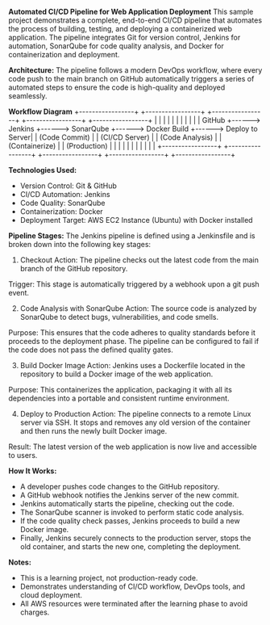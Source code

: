 **Automated CI/CD Pipeline for Web Application Deployment**
This sample project demonstrates a complete, end-to-end CI/CD pipeline that automates the process of building, testing, and deploying a containerized web application. The pipeline integrates Git for version control, Jenkins for automation, SonarQube for code quality analysis, and Docker for containerization and deployment.

**Architecture:**
The pipeline follows a modern DevOps workflow, where every code push to the main branch on GitHub automatically triggers a series of automated steps to ensure the code is high-quality and deployed seamlessly.

**Workflow Diagram**
+-----------------+      +-----------------+      +-----------------+      +-----------------+      +-----------------+
|                 |      |                 |      |                 |      |                 |      |                 |
|   GitHub        +------>  Jenkins        +------>  SonarQube      +------>  Docker Build   +------>  Deploy to Server|
| (Code Commit)   |      | (CI/CD Server)  |      | (Code Analysis) |      | (Containerize)  |      | (Production)    |
|                 |      |                 |      |                 |      |                 |      |                 |
+-----------------+      +-----------------+      +-----------------+      +-----------------+      +-----------------+



**Technologies Used:**
- Version Control: Git & GitHub
- CI/CD Automation: Jenkins
- Code Quality: SonarQube
- Containerization: Docker
- Deployment Target: AWS EC2 Instance (Ubuntu) with Docker installed

**Pipeline Stages:**
The Jenkins pipeline is defined using a Jenkinsfile and is broken down into the following key stages:

1. Checkout
Action: The pipeline checks out the latest code from the main branch of the GitHub repository.

Trigger: This stage is automatically triggered by a webhook upon a git push event.

2. Code Analysis with SonarQube
Action: The source code is analyzed by SonarQube to detect bugs, vulnerabilities, and code smells.

Purpose: This ensures that the code adheres to quality standards before it proceeds to the deployment phase. The pipeline can be configured to fail if the code does not pass the defined quality gates.

3. Build Docker Image
Action: Jenkins uses a Dockerfile located in the repository to build a Docker image of the web application.

Purpose: This containerizes the application, packaging it with all its dependencies into a portable and consistent runtime environment.

4. Deploy to Production
Action: The pipeline connects to a remote Linux server via SSH. It stops and removes any old version of the container and then runs the newly built Docker image.

Result: The latest version of the web application is now live and accessible to users.

**How It Works:**
- A developer pushes code changes to the GitHub repository.
- A GitHub webhook notifies the Jenkins server of the new commit.
- Jenkins automatically starts the pipeline, checking out the code.
- The SonarQube scanner is invoked to perform static code analysis.
- If the code quality check passes, Jenkins proceeds to build a new Docker image.
- Finally, Jenkins securely connects to the production server, stops the old container, and starts the new one, completing the deployment.

**Notes:**
- This is a learning project, not production-ready code.
- Demonstrates understanding of CI/CD workflow, DevOps tools, and cloud deployment.
- All AWS resources were terminated after the learning phase to avoid charges.
